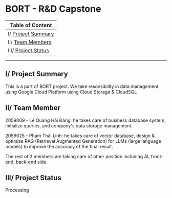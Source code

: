 # BORT - R&D Capstone

| Table of Content |
| --- |
| I/ [Project Summary](#project-summary) |
| II/ [Team Members](#team-members) |
| III/ [Project Status](#project-status) |
_____

## I/ <a id='project-summary'></a>Project Summary

This is a part of BORT project. We take resonsibility in data management using Google Cloud Platform using Cloud Storage & CloudSQL

## II/ <a id='team-members'></a>Team Member
 
2059009 - Lê Quang Hải Đăng: he takes care of business database system, initialize queries, and company's data storage management.

2059025 - Phạm Thái Linh: he takes care of vector database, design & optimize RAG (Retrieval Augmented Generation) for LLMs (large language models) to improve the accuracy of the final result.

The rest of 3 members are taking care of other position including AI, front-end, back-end side.


## <a id='project-status'></a>III/ Project Status

Processing 
